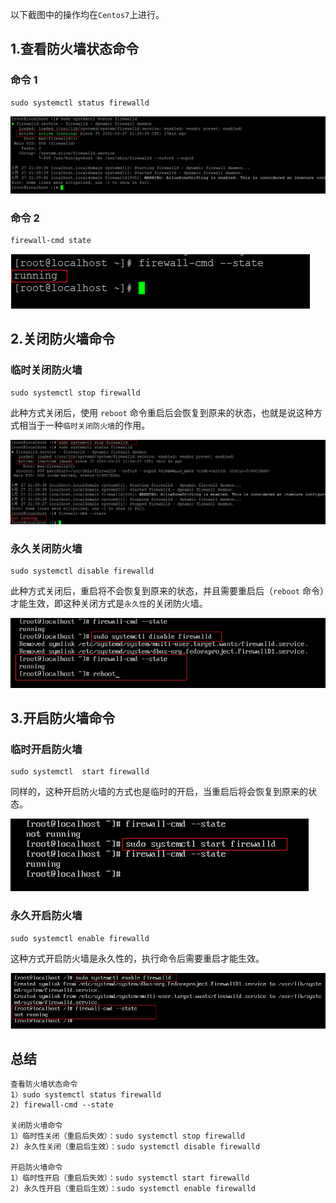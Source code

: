 以下截图中的操作均在`Centos7`上进行。

## 1.查看防火墙状态命令

### 命令 1

```shell
sudo systemctl status firewalld
```

![img.png](img.png)

### 命令 2

```shell
firewall-cmd state
```

![img_1.png](img_1.png)


## 2.关闭防火墙命令

### 临时关闭防火墙

```shell
sudo systemctl stop firewalld
```

此种方式关闭后，使用 `reboot` 命令重启后会恢复到原来的状态，也就是说这种方式相当于一种`临时关闭防火墙`的作用。

![img_2.png](img_2.png)

### 永久关闭防火墙

```shell
sudo systemctl disable firewalld
```

此种方式关闭后，重启将不会恢复到原来的状态，并且需要重启后（`reboot` 命令）才能生效，即这种关闭方式是`永久性`的关闭防火墙。

![img_3.png](img_3.png)

##  3.开启防火墙命令

### 临时开启防火墙

```shell
sudo systemctl  start firewalld
```

同样的，这种开启防火墙的方式也是临时的开启，当重启后将会恢复到原来的状态。

![img_4.png](img_4.png)


### 永久开启防火墙

```shell
sudo systemctl enable firewalld
```

这种方式开启防火墙是永久性的，执行命令后需要重启才能生效。

![img_5.png](img_5.png)

## 总结

```shell
查看防火墙状态命令
1）sudo systemctl status firewalld
2) firewall-cmd --state

关闭防火墙命令
1）临时性关闭（重启后失效）：sudo systemctl stop firewalld
2) 永久性关闭（重启后生效）：sudo systemctl disable firewalld

开启防火墙命令
1）临时性开启（重启后失效）：sudo systemctl start firewalld
2) 永久性开启（重启后生效）：sudo systemctl enable firewalld
```
